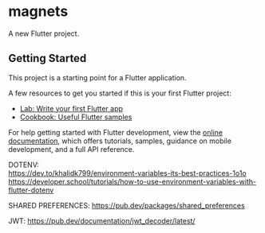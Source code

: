 # magnets

A new Flutter project.

## Getting Started

This project is a starting point for a Flutter application.

A few resources to get you started if this is your first Flutter project:

- [Lab: Write your first Flutter app](https://docs.flutter.dev/get-started/codelab)
- [Cookbook: Useful Flutter samples](https://docs.flutter.dev/cookbook)

For help getting started with Flutter development, view the
[online documentation](https://docs.flutter.dev/), which offers tutorials,
samples, guidance on mobile development, and a full API reference.

DOTENV:  
https://dev.to/khalidk799/environment-variables-its-best-practices-1o1o
https://developer.school/tutorials/how-to-use-environment-variables-with-flutter-dotenv

SHARED PREFERENCES:
https://pub.dev/packages/shared_preferences

JWT:
https://pub.dev/documentation/jwt_decoder/latest/